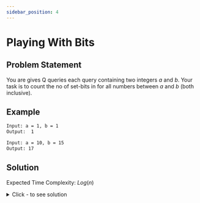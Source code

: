 ```yaml
---
sidebar_position: 4
---
```

# Playing With Bits

## Problem Statement
You are gives Q queries each query containing two integers $a$ and $b$. Your task is to count the no of set-bits in for all numbers between $a$ and $b$ (both inclusive).

## Example
```txt
Input: a = 1, b = 1
Output:  1

Input: a = 10, b = 15
Output: 17
```
## Solution

Expected Time Complexity: $Log(n)$
<details><summary>Click - to see solution</summary>

How much the $ith$ bit in every number from $1$ to  $N$ will contribute to the final answer?

It is equal to the number of numbers, in binary representation, having $ith$ bit set.
which is equal to:  $(N / 2^i ) *  2$$^i$$^-$$^1 + X$

$X = (N$ & $(2^i - 1)) - 2^i$$^-$$^1+ 1$  

iff     $X >= 0$

Time Complexity: $Log(n)$

import Tabs from '@theme/Tabs';
import TabItem from '@theme/TabItem';

<Tabs>
<TabItem value="cpp" label="C++">

```cpp
#include <bits/stdc++.h>
using namespace std;

int AllBitsOneToN(int N) {
    int two = 2, ans = 0;
    int n = N;
    while (n) {
        ans += (N / two) * (two >> 1);
        int t = (N & (two - 1)) - (two >> 1) + 1;
        ans += max(t, 0);
        two <<= 1;
        n >>= 1;
    }
    return ans;
}

int main() {
    int q, a, b, res;
    cin >> q;
    while (q--) {
        cin >> a >> b;
        res = AllBitsOneToN(b) - AllBitsOneToN(a-1);
        cout << res << "\n";
    }
}
```
</TabItem>

<TabItem value="py" label="Python">

```py
def AllbitsOneToN(N):
    two = 2
    ans = 0
    n = N
    while n:
        ans += (N//two)*(two >> 1)
        t = (N % two) - (two >> 1) + 1
        ans += max(0, t)
        two <<= 1
        n >>= 1
    return ans


for q in range(int(input())):
    a, b = map(int, input().split())

    res = AllbitsOneToN(b)
    res -= AllbitsOneToN(a-1)
    
    print(res)
```
</TabItem>
</Tabs>
</details>